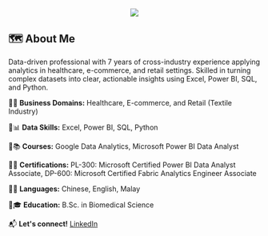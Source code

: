 <h1 align="center">
    <img src="https://readme-typing-svg.herokuapp.com/?font=Inter&size=42&center=true&vCenter=true&width=700&height=70&color=4493F8&duration=4000&lines=Hi+There!+I'm+Yew+Kok+Tang!+👋;+Thanks+for+visiting+my+profile+😊" />
</h1>


## 🗺 About Me

Data-driven professional with 7 years of cross-industry experience applying analytics in healthcare, e-commerce, and retail settings. Skilled in turning complex datasets into clear, actionable insights using Excel, Power BI, SQL, and Python.


🔹📌 **Business Domains:** Healthcare, E-commerce, and Retail (Textile Industry)

🔹📊 **Data Skills:** Excel, Power BI, SQL, Python

🔹📚 **Courses:** Google Data Analytics, Microsoft Power BI Data Analyst

🔹📜 **Certifications:** PL-300: Microsoft Certified Power BI Data Analyst Associate, DP-600: Microsoft Certified Fabric Analytics Engineer Associate

🔹🧬 **Languages:** Chinese, English, Malay

🔹🎓 **Education:** B.Sc. in Biomedical Science



📬 **Let's connect!** [LinkedIn](https://linkedin.com/in/yewkoktang)






<!--
**yewkoktang/yewkoktang** is a ✨ _special_ ✨ repository because its `README.md` (this file) appears on your GitHub profile.

<div align="center"> 
  <p>Visitor count</p>
  <img src="https://profile-counter.glitch.me/yewkoktang/count.svg" alt="Visitor's Count" />
</div>


## Data Analysis Projects

| Project Link | Completion Date | Tools | Project Description |
|-------------|----------------|-------|----------------------|
| [🔗 Sales Data Analysis](https://github.com/yourusername/sales-analysis) | Jan 2024 | Python, Pandas, Matplotlib | Analyzed sales trends over five years, identifying key revenue drivers and customer behavior insights. |
| [🔗 SQL for Data Exploration](https://github.com/yourusername/sql-project) | Mar 2024 | SQL, PostgreSQL | Used SQL queries to explore a large database, extracting key insights on customer segmentation and purchase behavior. |


## About me

- 🔭 I’m currently working on ...
- 🌱 I’m currently learning ...
- 👯 I’m looking to collaborate on ...
- 🤔 I’m looking for help with ...
- 💬 Ask me about ...
- 📫 How to reach me: ...
- 😄 Pronouns: ...
- ⚡ Fun fact: ...

With 7 years of experience working in the healthcare and e-commerce industries, I have honed a deep understanding of business dynamics and data-driven decision-making. Over the years, I have proactively learned and mastered various data tools. 

Here are some ideas to get you started:
## 🔥 Featured Projects  
### 🏆 [Bitcoin Price Analysis](https://github.com/yourusername/bitcoin-analysis)  
📊 **Tech Used:** Python, Pandas, Matplotlib  
🔍 **Summary:** Analyzed Bitcoin price trends over 10 years to find patterns and correlations.


🔹 **7+ years of experience** in healthcare & e-commerce  
🔹 Strong understanding of **business dynamics & data-driven decision-making**  
🔹 Proactively mastered **Excel, Power BI, SQL, Python**  
🔹 Analytical thinker with a knack for uncovering **valuable insights**  
🔹 Passionate about transforming data into **actionable strategies**  


-->
